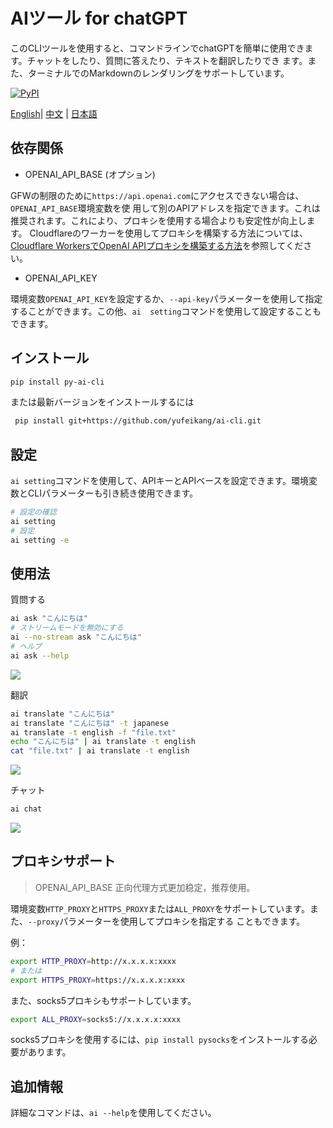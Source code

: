 

# AIツール for chatGPT

このCLIツールを使用すると、コマンドラインでchatGPTを簡単に使用できます。チャットをしたり、質問に答えたり、テキストを翻訳したりでき
ます。また、ターミナルでのMarkdownのレンダリングをサポートしています。

[![PyPI](https://img.shields.io/pypi/v/py-ai-cli?logo=python&logoColor=%23cccccc)](https://pypi.org/project/py-ai-cli)

[English](README.md)| [中文](README_zh.md) | [日本語](README_ja.md)

## 依存関係

* OPENAI_API_BASE (オプション)

GFWの制限のために`https://api.openai.com`にアクセスできない場合は、`OPENAI_API_BASE`環境変数を使
用して別のAPIアドレスを指定できます。これは推奨されます。これにより、プロキシを使用する場合よりも安定性が向上します。
Cloudflareのワーカーを使用してプロキシを構築する方法については、[Cloudflare WorkersでOpenAI 
APIプロキシを構築する方法](https://github.com/noobnooc/noobnooc/discussions/9)を参照してください。

* OPENAI_API_KEY

環境変数`OPENAI_API_KEY`を設定するか、`--api-key`パラメーターを使用して指定することができます。この他、`ai 
setting`コマンドを使用して設定することもできます。

## インストール

```bash
pip install py-ai-cli
```

または最新バージョンをインストールするには

```bash
 pip install git+https://github.com/yufeikang/ai-cli.git    
```

## 設定

`ai setting`コマンドを使用して、APIキーとAPIベースを設定できます。環境変数とCLIパラメーターも引き続き使用できます。

```bash
# 設定の確認
ai setting
# 設定
ai setting -e
```

## 使用法

質問する

```bash
ai ask "こんにちは"
# ストリームモードを無効にする
ai --no-stream ask "こんにちは"
# ヘルプ
ai ask --help
```

![](./asset/video/ask.gif)

翻訳

```bash
ai translate "こんにちは"
ai translate "こんにちは" -t japanese
ai translate -t english -f "file.txt"
echo "こんにちは" | ai translate -t english
cat "file.txt" | ai translate -t english
```

 ![](./asset/video/translate.gif)

チャット

```bash
ai chat
```

 ![](./asset/video/chat.gif)

## プロキシサポート

> OPENAI_API_BASE 正向代理方式更加稳定，推荐使用。

環境変数`HTTP_PROXY`と`HTTPS_PROXY`または`ALL_PROXY`をサポートしています。また、`--proxy`パラメーターを使用してプロキシを指定する
こともできます。

例：

```bash
export HTTP_PROXY=http://x.x.x.x:xxxx
# または
export HTTPS_PROXY=https://x.x.x.x:xxxx
```

また、socks5プロキシもサポートしています。

```bash
export ALL_PROXY=socks5://x.x.x.x:xxxx
```

socks5プロキシを使用するには、`pip install pysocks`をインストールする必要があります。

## 追加情報

詳細なコマンドは、`ai --help`を使用してください。